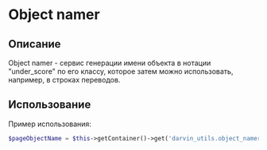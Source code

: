 Object namer
============

## Описание

Object namer - сервис генерации имени объекта в нотации "under_score" по его классу, которое затем можно использовать,
 например, в строках переводов.

## Использование

Пример использования:

```php
$pageObjectName = $this->getContainer()->get('darvin_utils.object_namer')->name('AppBundle\\Entity\\Page');
```
